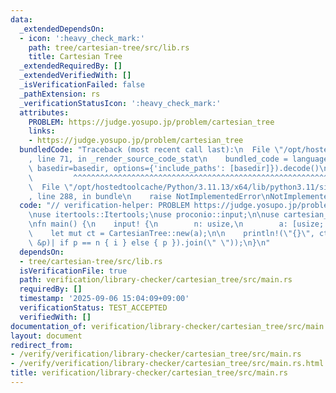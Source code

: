 ```yaml
---
data:
  _extendedDependsOn:
  - icon: ':heavy_check_mark:'
    path: tree/cartesian-tree/src/lib.rs
    title: Cartesian Tree
  _extendedRequiredBy: []
  _extendedVerifiedWith: []
  _isVerificationFailed: false
  _pathExtension: rs
  _verificationStatusIcon: ':heavy_check_mark:'
  attributes:
    PROBLEM: https://judge.yosupo.jp/problem/cartesian_tree
    links:
    - https://judge.yosupo.jp/problem/cartesian_tree
  bundledCode: "Traceback (most recent call last):\n  File \"/opt/hostedtoolcache/Python/3.11.13/x64/lib/python3.11/site-packages/onlinejudge_verify/documentation/build.py\"\
    , line 71, in _render_source_code_stat\n    bundled_code = language.bundle(stat.path,\
    \ basedir=basedir, options={'include_paths': [basedir]}).decode()\n          \
    \         ^^^^^^^^^^^^^^^^^^^^^^^^^^^^^^^^^^^^^^^^^^^^^^^^^^^^^^^^^^^^^^^^^^^^^^^^^^^^^^^^^\n\
    \  File \"/opt/hostedtoolcache/Python/3.11.13/x64/lib/python3.11/site-packages/onlinejudge_verify/languages/rust.py\"\
    , line 288, in bundle\n    raise NotImplementedError\nNotImplementedError\n"
  code: "// verification-helper: PROBLEM https://judge.yosupo.jp/problem/cartesian_tree\n\
    \nuse itertools::Itertools;\nuse proconio::input;\n\nuse cartesian_tree::CartesianTree;\n\
    \nfn main() {\n    input! {\n        n: usize,\n        a: [usize; n],\n    }\n\
    \    let mut ct = CartesianTree::new(a);\n\n    println!(\"{}\", ct.run(true).iter().enumerate().map(|(i,\
    \ &p)| if p == n { i } else { p }).join(\" \"));\n}\n"
  dependsOn:
  - tree/cartesian-tree/src/lib.rs
  isVerificationFile: true
  path: verification/library-checker/cartesian_tree/src/main.rs
  requiredBy: []
  timestamp: '2025-09-06 15:04:09+09:00'
  verificationStatus: TEST_ACCEPTED
  verifiedWith: []
documentation_of: verification/library-checker/cartesian_tree/src/main.rs
layout: document
redirect_from:
- /verify/verification/library-checker/cartesian_tree/src/main.rs
- /verify/verification/library-checker/cartesian_tree/src/main.rs.html
title: verification/library-checker/cartesian_tree/src/main.rs
---
```

